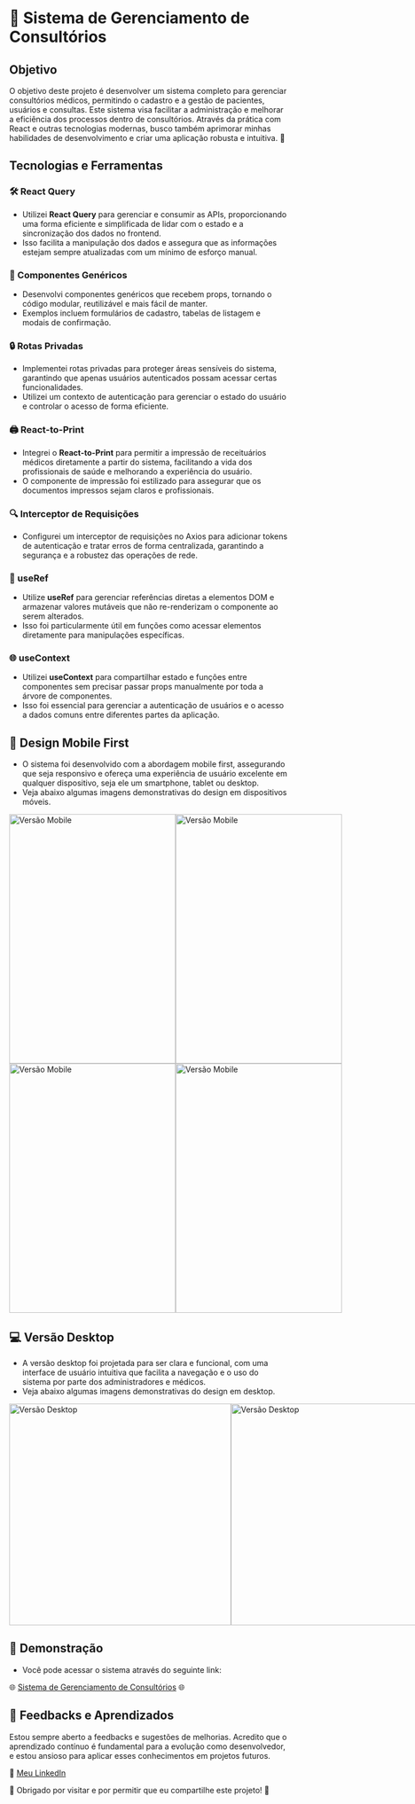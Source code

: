 # 🏥 Sistema de Gerenciamento de Consultórios

## Objetivo

O objetivo deste projeto é desenvolver um sistema completo para gerenciar consultórios médicos, permitindo o cadastro e a gestão de pacientes, usuários e consultas. Este sistema visa facilitar a administração e melhorar a eficiência dos processos dentro de consultórios. Através da prática com React e outras tecnologias modernas, busco também aprimorar minhas habilidades de desenvolvimento e criar uma aplicação robusta e intuitiva. 🌟

## Tecnologias e Ferramentas

### 🛠️ React Query
* Utilizei **React Query** para gerenciar e consumir as APIs, proporcionando uma forma eficiente e simplificada de lidar com o estado e a sincronização dos dados no frontend.
* Isso facilita a manipulação dos dados e assegura que as informações estejam sempre atualizadas com um mínimo de esforço manual.

### 🧩 Componentes Genéricos
* Desenvolvi componentes genéricos que recebem props, tornando o código modular, reutilizável e mais fácil de manter.
* Exemplos incluem formulários de cadastro, tabelas de listagem e modais de confirmação.

### 🔒 Rotas Privadas
* Implementei rotas privadas para proteger áreas sensíveis do sistema, garantindo que apenas usuários autenticados possam acessar certas funcionalidades.
* Utilizei um contexto de autenticação para gerenciar o estado do usuário e controlar o acesso de forma eficiente.

### 🖨️ React-to-Print
* Integrei o **React-to-Print** para permitir a impressão de receituários médicos diretamente a partir do sistema, facilitando a vida dos profissionais de saúde e melhorando a experiência do usuário.
* O componente de impressão foi estilizado para assegurar que os documentos impressos sejam claros e profissionais.

### 🔍 Interceptor de Requisições
* Configurei um interceptor de requisições no Axios para adicionar tokens de autenticação e tratar erros de forma centralizada, garantindo a segurança e a robustez das operações de rede.

### 🎯 useRef
* Utilize **useRef** para gerenciar referências diretas a elementos DOM e armazenar valores mutáveis que não re-renderizam o componente ao serem alterados.
* Isso foi particularmente útil em funções como acessar elementos diretamente para manipulações específicas.

### 🌐 useContext
* Utilizei **useContext** para compartilhar estado e funções entre componentes sem precisar passar props manualmente por toda a árvore de componentes.
* Isso foi essencial para gerenciar a autenticação de usuários e o acesso a dados comuns entre diferentes partes da aplicação.

## 📱 Design Mobile First

* O sistema foi desenvolvido com a abordagem mobile first, assegurando que seja responsivo e ofereça uma experiência de usuário excelente em qualquer dispositivo, seja ele um smartphone, tablet ou desktop.
* Veja abaixo algumas imagens demonstrativas do design em dispositivos móveis.

<div style="display: flex; justify-content: space-between;">
  <img src="https://github.com/DannyCMMarques/Sistema-Saude-Front/assets/147952313/e23ae517-1a03-4fe6-827e-ebf61e6f8b1c" alt="Versão Mobile" width="300" height="450" />
  <img src="https://github.com/DannyCMMarques/Sistema-Saude-Front/assets/147952313/7d151096-30cb-46bd-b6a9-702918483907" alt="Versão Mobile" width="300" height="450" />
</div>
<div style="display: flex; justify-content: space-between;">
  <img src="https://github.com/DannyCMMarques/Sistema-Saude-Front/assets/147952313/d78cc3ce-b0d3-4879-b470-3f8fa69a7be3" alt="Versão Mobile" width="300" height="450" />
  <img src="https://github.com/DannyCMMarques/Sistema-Saude-Front/assets/147952313/67c75bd3-2e08-43a6-922c-802d48474bbe" alt="Versão Mobile" width="300" height="450" />
</div>



## 💻 Versão Desktop

* A versão desktop foi projetada para ser clara e funcional, com uma interface de usuário intuitiva que facilita a navegação e o uso do sistema por parte dos administradores e médicos.
* Veja abaixo algumas imagens demonstrativas do design em desktop.

<div style="display: flex; justify-content: space-between;">
  <img src="https://github.com/DannyCMMarques/Sistema-Saude-Front/assets/147952313/f8607ea1-9768-43b3-8a4c-806878f4afed" alt="Versão Desktop" width="400" />
  <img src="https://github.com/DannyCMMarques/Sistema-Saude-Front/assets/147952313/d944d33b-c5ab-4219-adde-c075b0fee702" alt="Versão Desktop" width="400" />
    <img src="https://github.com/DannyCMMarques/Sistema-Saude-Front/assets/147952313/bea9d1a0-2ad4-454d-b250-ccff6ff38d1a" alt="Versão Desktop" width="400" />
      <img src="https://github.com/DannyCMMarques/Sistema-Saude-Front/assets/147952313/18d7c7a8-d5d4-4475-9ba2-a6fc6b57b9a4" alt="Versão Desktop" width="400" />


</div>


## 📸 Demonstração
* Você pode acessar o sistema através do seguinte link:

🌐 [Sistema de Gerenciamento de Consultórios](LINK_DO_SISTEMA) 🌐

## 💬 Feedbacks e Aprendizados

Estou sempre aberto a feedbacks e sugestões de melhorias. Acredito que o aprendizado contínuo é fundamental para a evolução como desenvolvedor, e estou ansioso para aplicar esses conhecimentos em projetos futuros.

🔗 [Meu LinkedIn](https://www.linkedin.com/in/danny-marques/)

🤍 Obrigado por visitar e por permitir que eu compartilhe este projeto! 🤍
